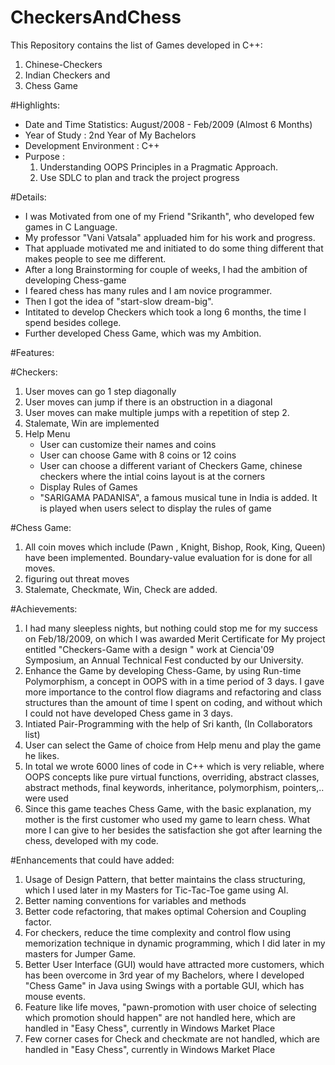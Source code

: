 # CheckersAndChess
This Repository contains the list of Games developed in C++:

1. Chinese-Checkers 
2. Indian Checkers and 
3. Chess Game

#Highlights: 
- Date and Time Statistics: August/2008 - Feb/2009 (Almost 6 Months)
- Year of Study           : 2nd Year of My Bachelors
- Development Environment : C++
- Purpose                 : 
    1. Understanding OOPS Principles in a Pragmatic Approach. 
    2. Use SDLC to plan and track the project progress

#Details:
- I was Motivated from one of my Friend "Srikanth", who developed few games in C Language. 
- My professor "Vani Vatsala" appluaded him for his work and progress. 
- That appluade motivated me and initiated to do some thing different that makes people to see me different.  
- After a long Brainstorming for couple of weeks, I had the ambition of developing Chess-game
- I feared chess has many rules and I am novice programmer.
- Then I got the idea of "start-slow dream-big".
- Intitated to develop Checkers which took a long 6 months, the time I spend besides college.
- Further developed Chess Game, which was my Ambition.

#Features: 

#Checkers: 
1. User moves can go 1 step diagonally
2. User moves can jump if there is an obstruction in a diagonal
3. User moves can make multiple jumps with a repetition of step 2.
4. Stalemate, Win are implemented
5. Help Menu
    - User can customize their names and coins 
    - User can choose Game with 8 coins or 12 coins 
    - User can choose a different variant of Checkers Game, chinese checkers where the intial coins layout is at the corners
    - Display Rules of Games
    - "SARIGAMA PADANISA", a famous musical tune in India is added. It is played when users select to display the rules of game 

#Chess Game:
1. All coin moves which include (Pawn , Knight, Bishop, Rook, King, Queen) have been implemented. Boundary-value evaluation for is done for all moves.
2. figuring out threat moves
3. Stalemate, Checkmate, Win, Check are added. 

#Achievements:
1. I had many sleepless nights, but nothing could stop me for my success on Feb/18/2009, on which I was awarded Merit Certificate for My project entitled "Checkers-Game with a design " work at Ciencia'09 Symposium, an Annual Technical Fest conducted by our University. 
2. Enhance the Game by developing Chess-Game, by using Run-time Polymorphism, a concept in OOPS with in a time period of 3 days. I gave more importance to the control flow diagrams and refactoring and class structures than the amount of time I spent on coding, and without which I could not have developed Chess game in 3 days. 
3. Intiated Pair-Programming with the help of Sri kanth, (In Collaborators list)
4. User can select the Game of choice from Help menu and play the game he likes.
5. In total we wrote 6000 lines of code in C++ which is very reliable, where OOPS concepts like pure virtual functions, overriding, abstract classes, abstract methods, final keywords, inheritance, polymorphism, pointers,.. were used
6. Since this game teaches Chess Game, with the basic explanation, my mother is the first customer who used my game to learn chess. What more I can give to her besides the satisfaction she got after learning the chess, developed with my code. 

#Enhancements that could have added:
1. Usage of Design Pattern, that better maintains the class structuring, which I used later in my Masters for Tic-Tac-Toe game using AI.
2. Better naming conventions for variables and methods
3. Better code refactoring, that makes optimal Cohersion and Coupling factor.
4. For checkers, reduce the time complexity and control flow using memorization technique in dynamic programming, which I did later in my masters for Jumper Game.
5. Better User Interface (GUI) would have attracted more customers, which has been overcome in 3rd year of my Bachelors, where I developed "Chess Game" in Java using Swings with a portable GUI, which has mouse events.
6. Feature like life moves, "pawn-promotion with user choice of selecting which promotion should happen" are not handled here, which are handled in "Easy Chess", currently in Windows Market Place 
7. Few corner cases for Check and checkmate are not handled, which are handled in "Easy Chess", currently in Windows Market Place 
